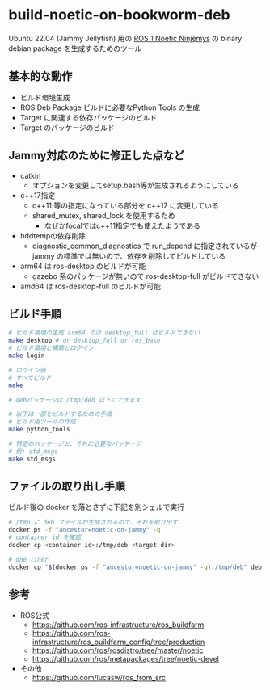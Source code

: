 # build-noetic-on-bookworm-deb

Ubuntu 22.04 (Jammy Jellyfish) 用の [ROS 1 Noetic Ninjemys](http://wiki.ros.org/noetic) の binary debian package を生成するためのツール

## 基本的な動作

- ビルド環境生成
- ROS Deb Package ビルドに必要なPython Tools の生成
- Target に関連する依存パッケージのビルド
- Target のパッケージのビルド

## Jammy対応のために修正した点など

- catkin
  - オプションを変更してsetup.bash等が生成されるようにしている
- c++17指定
  - c++11 等の指定になっている部分を c++17 に変更している
  - shared_mutex, shared_lock を使用するため
    - なぜかfocalではc++11指定でも使えたようである
- hddtempの依存削除
  - diagnostic_common_diagnostics で run_depend に指定されているが jammy の標準では無いので、依存を削除してビルドしている
- arm64 は ros-desktop のビルドが可能
  - gazebo 系のパッケージが無いので ros-desktop-full がビルドできない
- amd64 は ros-desktop-full のビルドが可能

## ビルド手順

```bash
# ビルド環境の生成 arm64 では desktop_full はビルドできない
make desktop # or desktop_full or ros_base
# ビルド環境と構築とログイン
make login

# ログイン後
# すべてビルド
make

# debパッケージは /tmp/deb 以下にできます

# 以下は一部をビルドするための手順
# ビルド用ツールの作成
make python_tools

# 特定のパッケージと、それに必要なパッケージ
# 例: std_msgs
make std_msgs
```

## ファイルの取り出し手順

ビルド後の docker を落とさずに下記を別シェルで実行

```bash
# /tmp に deb ファイルが生成されるので、それを取り出す
docker ps -f "ancestor=noetic-on-jammy" -q
# container id を確認
docker cp <container id>:/tmp/deb <target dir>

# one liner
docker cp "$(docker ps -f "ancestor=noetic-on-jammy" -q):/tmp/deb" deb
```

## 参考

- ROS公式
  - <https://github.com/ros-infrastructure/ros_buildfarm>
  - <https://github.com/ros-infrastructure/ros_buildfarm_config/tree/production>
  - <https://github.com/ros/rosdistro/tree/master/noetic>
  - <https://github.com/ros/metapackages/tree/noetic-devel>
- その他
  - <https://github.com/lucasw/ros_from_src>
